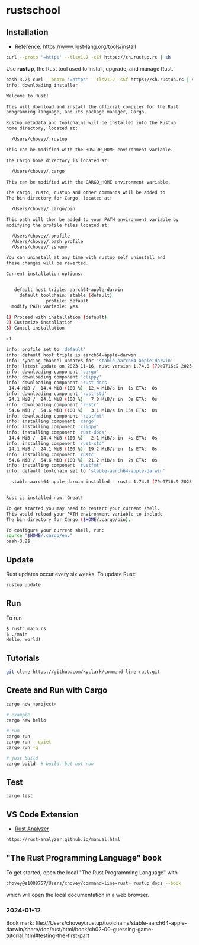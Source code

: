 # rustschool

## Installation

* Reference: https://www.rust-lang.org/tools/install

```bash
curl --proto '=https' --tlsv1.2 -sSf https://sh.rustup.rs | sh
```

Use **rustup**, the Rust tool used to install, upgrade, and manage Rust.

```bash
bash-3.2$ curl --proto '=https' --tlsv1.2 -sSf https://sh.rustup.rs | sh
info: downloading installer

Welcome to Rust!

This will download and install the official compiler for the Rust
programming language, and its package manager, Cargo.

Rustup metadata and toolchains will be installed into the Rustup
home directory, located at:

  /Users/chovey/.rustup

This can be modified with the RUSTUP_HOME environment variable.

The Cargo home directory is located at:

  /Users/chovey/.cargo

This can be modified with the CARGO_HOME environment variable.

The cargo, rustc, rustup and other commands will be added to
The bin directory for Cargo, located at:

  /Users/chovey/.cargo/bin

This path will then be added to your PATH environment variable by
modifying the profile files located at:

  /Users/chovey/.profile
  /Users/chovey/.bash_profile
  /Users/chovey/.zshenv

You can uninstall at any time with rustup self uninstall and
these changes will be reverted.

Current installation options:


   default host triple: aarch64-apple-darwin
     default toolchain: stable (default)
               profile: default
  modify PATH variable: yes

1) Proceed with installation (default)
2) Customize installation
3) Cancel installation

>1

info: profile set to 'default'
info: default host triple is aarch64-apple-darwin
info: syncing channel updates for 'stable-aarch64-apple-darwin'
info: latest update on 2023-11-16, rust version 1.74.0 (79e9716c9 2023-11-13)
info: downloading component 'cargo'
info: downloading component 'clippy'
info: downloading component 'rust-docs'
 14.4 MiB /  14.4 MiB (100 %)  12.4 MiB/s in  1s ETA:  0s
info: downloading component 'rust-std'
 24.1 MiB /  24.1 MiB (100 %)   7.8 MiB/s in  3s ETA:  0s
info: downloading component 'rustc'
 54.6 MiB /  54.6 MiB (100 %)   3.1 MiB/s in 15s ETA:  0s
info: downloading component 'rustfmt'
info: installing component 'cargo'
info: installing component 'clippy'
info: installing component 'rust-docs'
 14.4 MiB /  14.4 MiB (100 %)   2.1 MiB/s in  4s ETA:  0s
info: installing component 'rust-std'
 24.1 MiB /  24.1 MiB (100 %)  19.2 MiB/s in  1s ETA:  0s
info: installing component 'rustc'
 54.6 MiB /  54.6 MiB (100 %)  21.2 MiB/s in  2s ETA:  0s
info: installing component 'rustfmt'
info: default toolchain set to 'stable-aarch64-apple-darwin'

  stable-aarch64-apple-darwin installed - rustc 1.74.0 (79e9716c9 2023-11-13)


Rust is installed now. Great!

To get started you may need to restart your current shell.
This would reload your PATH environment variable to include
The bin directory for Cargo ($HOME/.cargo/bin).

To configure your current shell, run:
source "$HOME/.cargo/env"
bash-3.2$
```

## Update

Rust updates occur every six weeks.  To update Rust:

```bash
rustup update
```

## Run

To run

```bash
$ rustc main.rs
$ ./main
Hello, world!
```

## Tutorials

```bash
git clone https://github.com/kyclark/command-line-rust.git
```

## Create and Run with Cargo

```bash
cargo new <project>

# example
cargo new hello

# run
cargo run
cargo run --quiet
cargo run -q

# just build
cargo build  # build, but not run
```

## Test

```bash
cargo test
```

## VS Code Extension

* [Rust Analyzer](https://marketplace.visualstudio.com/items?itemName=rust-lang.rust-analyzer)

```bash
https://rust-analyzer.github.io/manual.html
```

## "The Rust Programming Language" book

To get started, open the local "The Rust Programming Language" with

```bash
chovey@s1088757/Users/chovey/command-line-rust> rustup docs --book
```

which will open the local documentation in a web browser.

### 2024-01-12

Book mark: file:///Users/chovey/.rustup/toolchains/stable-aarch64-apple-darwin/share/doc/rust/html/book/ch02-00-guessing-game-tutorial.html#testing-the-first-part
